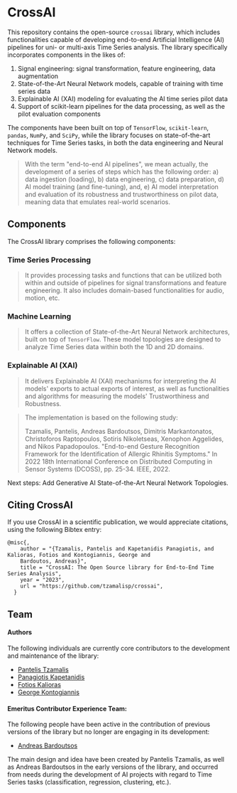 # CrossAI

This repository contains the open-source `crossai` library, which includes functionalities capable of developing 
end-to-end Artificial Intelligence (AI) pipelines for uni- or multi-axis Time Series analysis. The library specifically 
incorporates components in the likes of:

1. Signal engineering: signal transformation, feature engineering, data augmentation
2. State-of-the-Art Neural Network models, capable of training with time series data
3. Explainable AI (XAI) modeling for evaluating the AI time series pilot data
4. Support of scikit-learn pipelines for the data processing, as well as the pilot evaluation components

The components have been built on top of `TensorFlow`, `scikit-learn`, `pandas`, `NumPy`, and `SciPy`, while the library focuses 
on state-of-the-art techniques for Time Series tasks, in both the data engineering and Neural Network models.

> With the term "end-to-end AI pipelines", we mean actually, the development of a series of steps which has the 
following order: a) data ingestion (loading), b) data engineering, c) data preparation, d) AI model training 
(and fine-tuning), and, e) AI model interpretation and evaluation of its robustness and trustworthiness on pilot data, 
meaning data that emulates real-world scenarios.

## Components

The CrossAI library comprises the following components:

### Time Series Processing
> It provides processing tasks and functions that can be utilized both within and outside of pipelines for 
signal transformations and feature engineering. It also includes domain-based functionalities for audio, motion, etc.

### Machine Learning
> It offers a collection of State-of-the-Art Neural Network architectures, built on top of `TensorFlow`. These model 
topologies are designed to analyze Time Series data within both the 1D and 2D domains.

### Explainable AI (XAI)

> It delivers Explainable AI (XAI) mechanisms for interpreting the AI models' exports to actual exports of interest, 
as well as functionalities and algorithms for measuring the models' Trustworthiness and Robustness.

> The implementation is based on the following study:
> 
> Tzamalis, Pantelis, Andreas Bardoutsos, Dimitris Markantonatos, Christoforos Raptopoulos, Sotiris Nikoletseas, 
Xenophon Aggelides, and Nikos Papadopoulos. "End-to-end Gesture Recognition Framework for the Identification of 
Allergic Rhinitis Symptoms." In 2022 18th International Conference on Distributed Computing in Sensor 
Systems (DCOSS), pp. 25-34. IEEE, 2022.

Next steps: Add Generative AI State-of-the-Art Neural Network Topologies.

## Citing CrossAI

If you use CrossAI in a scientific publication, we would appreciate citations, using the following Bibtex entry:

```text
@misc{,
    author = "{Tzamalis, Pantelis and Kapetanidis Panagiotis, and Kalioras, Fotios and Kontogiannis, George and 
    Bardoutos, Andreas}",
    title = "CrossAI: The Open Source library for End-to-End Time Series Analysis",
    year = "2023",
    url = "https://github.com/tzamalisp/crossai",
  }
```

## Team

#### Authors

The following individuals are currently core contributors to the development and maintenance of the library:

* [Pantelis Tzamalis](https://www.linkedin.com/in/pantelis-tzamalis/)
* [Panagiotis Kapetanidis](https://www.linkedin.com/in/kapetanidispanagiotis)
* [Fotios Kalioras](https://www.linkedin.com/in/fotis-kalioras)
* [George Kontogiannis](https://www.linkedin.com/in/georgios-kontogiannis)

#### Emeritus Contributor Experience Team:

The following people have been active in the contribution of previous versions of the library but no longer are engaging
in its development:

* [Andreas Bardoutsos](https://www.linkedin.com/in/andreasbardoutsos/)

The main design and idea have been created by Pantelis Tzamalis, as well as Andreas Bardoutsos in the early versions of
the library, and occurred from needs during the development of AI projects with regard to Time Series tasks 
(classification, regression, clustering, etc.).
